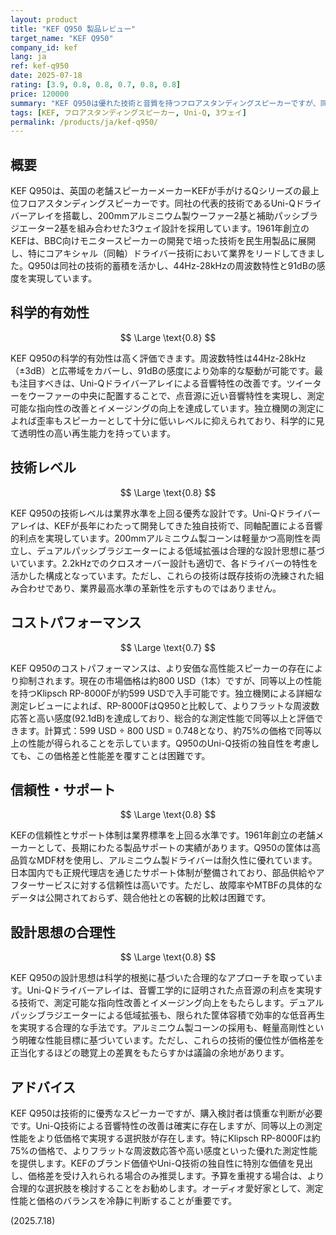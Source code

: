 ```yaml
---
layout: product
title: "KEF Q950 製品レビュー"
target_name: "KEF Q950"
company_id: kef
lang: ja
ref: kef-q950
date: 2025-07-18
rating: [3.9, 0.8, 0.8, 0.7, 0.8, 0.8]
price: 120000
summary: "KEF Q950は優れた技術と音質を持つフロアスタンディングスピーカーですが、同等の測定性能を持つ競合製品と比較してコストパフォーマンスが課題です。"
tags: [KEF, フロアスタンディングスピーカー, Uni-Q, 3ウェイ]
permalink: /products/ja/kef-q950/
---
```


## 概要

KEF Q950は、英国の老舗スピーカーメーカーKEFが手がけるQシリーズの最上位フロアスタンディングスピーカーです。同社の代表的技術であるUni-Qドライバーアレイを搭載し、200mmアルミニウム製ウーファー2基と補助パッシブラジエーター2基を組み合わせた3ウェイ設計を採用しています。1961年創立のKEFは、BBC向けモニタースピーカーの開発で培った技術を民生用製品に展開し、特にコアキシャル（同軸）ドライバー技術において業界をリードしてきました。Q950は同社の技術的蓄積を活かし、44Hz-28kHzの周波数特性と91dBの感度を実現しています。

## 科学的有効性

$$ \Large \text{0.8} $$

KEF Q950の科学的有効性は高く評価できます。周波数特性は44Hz-28kHz（±3dB）と広帯域をカバーし、91dBの感度により効率的な駆動が可能です。最も注目すべきは、Uni-Qドライバーアレイによる音響特性の改善です。ツイーターをウーファーの中央に配置することで、点音源に近い音響特性を実現し、測定可能な指向性の改善とイメージングの向上を達成しています。独立機関の測定によれば歪率もスピーカーとして十分に低いレベルに抑えられており、科学的に見て透明性の高い再生能力を持っています。

## 技術レベル

$$ \Large \text{0.8} $$

KEF Q950の技術レベルは業界水準を上回る優秀な設計です。Uni-Qドライバーアレイは、KEFが長年にわたって開発してきた独自技術で、同軸配置による音響的利点を実現しています。200mmアルミニウム製コーンは軽量かつ高剛性を両立し、デュアルパッシブラジエーターによる低域拡張は合理的な設計思想に基づいています。2.2kHzでのクロスオーバー設計も適切で、各ドライバーの特性を活かした構成となっています。ただし、これらの技術は既存技術の洗練された組み合わせであり、業界最高水準の革新性を示すものではありません。

## コストパフォーマンス

$$ \Large \text{0.7} $$

KEF Q950のコストパフォーマンスは、より安価な高性能スピーカーの存在により抑制されます。現在の市場価格は約800 USD（1本）ですが、同等以上の性能を持つKlipsch RP-8000Fが約599 USDで入手可能です。独立機関による詳細な測定レビューによれば、RP-8000FはQ950と比較して、よりフラットな周波数応答と高い感度(92.1dB)を達成しており、総合的な測定性能で同等以上と評価できます。計算式：599 USD ÷ 800 USD = 0.748となり、約75%の価格で同等以上の性能が得られることを示しています。Q950のUni-Q技術の独自性を考慮しても、この価格差と性能差を覆すことは困難です。

## 信頼性・サポート

$$ \Large \text{0.8} $$

KEFの信頼性とサポート体制は業界標準を上回る水準です。1961年創立の老舗メーカーとして、長期にわたる製品サポートの実績があります。Q950の筐体は高品質なMDF材を使用し、アルミニウム製ドライバーは耐久性に優れています。日本国内でも正規代理店を通じたサポート体制が整備されており、部品供給やアフターサービスに対する信頼性は高いです。ただし、故障率やMTBFの具体的なデータは公開されておらず、競合他社との客観的比較は困難です。

## 設計思想の合理性

$$ \Large \text{0.8} $$

KEF Q950の設計思想は科学的根拠に基づいた合理的なアプローチを取っています。Uni-Qドライバーアレイは、音響工学的に証明された点音源の利点を実現する技術で、測定可能な指向性改善とイメージング向上をもたらします。デュアルパッシブラジエーターによる低域拡張も、限られた筐体容積で効率的な低音再生を実現する合理的な手法です。アルミニウム製コーンの採用も、軽量高剛性という明確な性能目標に基づいています。ただし、これらの技術的優位性が価格差を正当化するほどの聴覚上の差異をもたらすかは議論の余地があります。

## アドバイス

KEF Q950は技術的に優秀なスピーカーですが、購入検討者は慎重な判断が必要です。Uni-Q技術による音響特性の改善は確実に存在しますが、同等以上の測定性能をより低価格で実現する選択肢が存在します。特にKlipsch RP-8000Fは約75%の価格で、よりフラットな周波数応答や高い感度といった優れた測定性能を提供します。KEFのブランド価値やUni-Q技術の独自性に特別な価値を見出し、価格差を受け入れられる場合のみ推奨します。予算を重視する場合は、より合理的な選択肢を検討することをお勧めします。オーディオ愛好家として、測定性能と価格のバランスを冷静に判断することが重要です。

(2025.7.18)